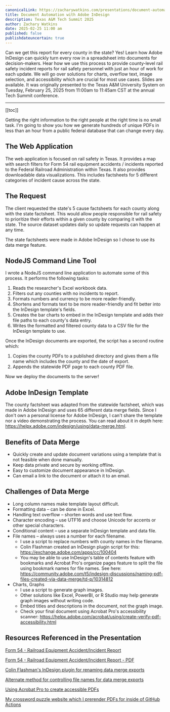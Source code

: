 ```yaml
---
canonicalLink: https://zacharywatkins.com/presentations/document-automation-with-adobe-indesign
title: Document Automation with Adobe InDesign
description: Texas A&M Tech Summit 2025
author: Zachary Watkins
date: 2025-02-25 11:00 am
published: false
publishdateuncertain: true
---
```


Can we get this report for every county in the state? Yes! Learn how Adobe InDesign can quickly turn every row in a spreadsheet into documents for decision-makers. Hear how we use this process to provide county-level rail safety incident reports for rail safety personnel with just an hour of work for each update. We will go over solutions for charts, overflow text, image selection, and accessibility which are crucial for most use cases. Slides are available. It was originally presented to the Texas A&M University System on Tuesday, February 25, 2025 from 11:00am to 11:45am CST at the annual Tech Summit conference.

---

[[toc]]

Getting the right information to the right people at the right time is no small task. I'm going to show you how we generate hundreds of unique PDFs in less than an hour from a public federal database that can change every day.

## The Web Application

The web application is focused on rail safety in Texas. It provides a map with search filters for Form 54 rail equipment accidents / incidents reported to the Federal Railroad Administration within Texas. It also provides downloadable data visualizations. This includes factsheets for 5 different categories of incident cause across the state.

## The Request

The client requested the state's 5 cause factsheets for each county along with the state factsheet. This would allow people responsible for rail safety to prioritize their efforts within a given county by comparing it with the state. The source dataset updates daily so update requests can happen at any time.

The state factsheets were made in Adobe InDesign so I chose to use its data merge feature.

## NodeJS Command Line Tool

I wrote a NodeJS command line application to automate some of this process. It performs the following tasks:

1. Reads the researcher's Excel workbook data.
2. Filters out any counties with no incidents to report.
3. Formats numbers and currency to be more reader-friendly.
4. Shortens and formats text to be more reader-friendly and fit better into the InDesign template's fields.
5. Creates the bar charts to embed in the InDesign template and adds their file paths to each county's data entry.
6. Writes the formatted and filtered county data to a CSV file for the InDesign template to use.

Once the InDesign documents are exported, the script has a second routine which:

1. Copies the county PDFs to a published directory and gives them a file name which includes the county and the date of export.
2. Appends the statewide PDF page to each county PDF file.

Now we deploy the documents to the server!

## Adobe InDesign Template

The county factsheet was adapted from the statewide factsheet, which was made in Adobe InDesign and uses 65 different data merge fields. Since I don't own a personal license for Adobe InDesign, I can't share the template nor a video demonstrating the process. You can read about it in depth here: https://helpx.adobe.com/indesign/using/data-merge.html.

## Benefits of Data Merge

- Quickly create and update document variations using a template that is not feasible when done manually.
- Keep data private and secure by working offline.
- Easy to customize document appearance in InDesign.
- Can email a link to the document or attach it to an email.

## Challenges of Data Merge

- Long column names make template layout difficult.
- Formatting data – can be done in Excel.
- Handling text overflow – shorten words and use text flow.
- Character encoding – use UTF16 and choose Unicode for accents or other special characters.
- Conditional content – use a separate InDesign template and data file.
- File names – always uses a number for each filename.
  - I use a script to replace numbers with county names in the filename.
  - Colin Flashman created an InDesign plugin script for this: https://exchange.adobe.com/apps/cc/100404
  - You may be able to use InDesign's table of contents feature with bookmarks and Acrobat Pro's organize pages feature to split the file using bookmark names for file names. See here: https://community.adobe.com/t5/indesign-discussions/naming-pdf-files-created-via-data-merge/td-p/10314812
- Charts, Graphs
  - I use a script to generate graph images.
  - Other solutions like Excel, PowerBI, or R Studio may help generate graph images without writing code.
  - Embed titles and descriptions in the document, not the graph image.
  - Check your final document using Acrobat Pro's accessibility scanner: https://helpx.adobe.com/acrobat/using/create-verify-pdf-accessibility.html

## Resources Referenced in the Presentation

[Form 54 - Railroad Equipment Accident/Incident Report](https://data.transportation.gov/Railroads/Railroad-Equipment-Accident-Incident-Source-Data-F/aqxq-n5hy/about_data)

[Form 54 - Railroad Equipment Accident/Incident Report - PDF](https://railroads.dot.gov/sites/fra.dot.gov/files/2019-09/F6180_54_EffectiveJune012011.pdf)

[Colin Flashman's InDesign plugin for renaming data merge exports](https://exchange.adobe.com/apps/cc/100404)

[Alternate method for controlling file names for data merge exports](https://community.adobe.com/t5/indesign-discussions/naming-pdf-files-created-via-data-merge/td-p/10314812)

[Using Acrobat Pro to create accessible PDFs](https://helpx.adobe.com/acrobat/using/create-verify-pdf-accessibility.html)

[My crossword puzzle website which I prerender PDFs for inside of GitHub Actions](https://crossword.zacharywatkins.com)
